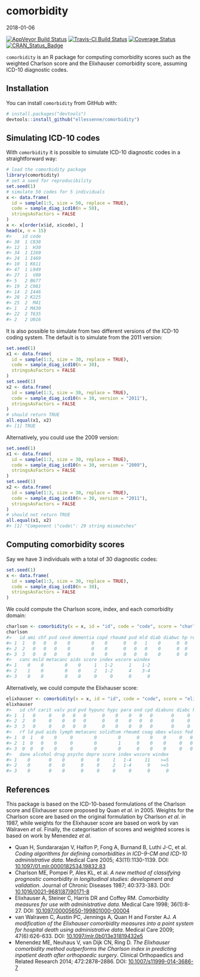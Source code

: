 
<!-- README.md is generated from README.Rmd. Please edit that file -->

# comorbidity

2018-01-06

[![AppVeyor Build
Status](https://ci.appveyor.com/api/projects/status/github/ellessenne/comorbidity?branch=master&svg=true)](https://ci.appveyor.com/project/ellessenne/comorbidity)
[![Travis-CI Build
Status](https://travis-ci.org/ellessenne/comorbidity.svg?branch=master)](https://travis-ci.org/ellessenne/comorbidity)
[![Coverage
Status](https://img.shields.io/codecov/c/github/ellessenne/comorbidity/master.svg)](https://codecov.io/github/ellessenne/comorbidity?branch=master)
[![CRAN\_Status\_Badge](http://www.r-pkg.org/badges/version/comorbidity)](https://cran.r-project.org/package=comorbidity)

`comorbidity` is an R package for computing comorbidity scores such as
the weighted Charlson score and the Elixhauser comorbidity score,
assuming ICD-10 diagnostic codes.

## Installation

You can install `comorbidity` from GitHub with:

``` r
# install.packages("devtools")
devtools::install_github("ellessenne/comorbidity")
```

## Simulating ICD-10 codes

With `comorbidity` it is possible to simulate ICD-10 diagnostic codes in
a straightforward way:

``` r
# load the comorbidity package
library(comorbidity)
# set a seed for reproducibility
set.seed(1)
# simulate 50 codes for 5 individuals
x <- data.frame(
  id = sample(1:5, size = 50, replace = TRUE),
  code = sample_diag_icd10(n = 50),
  stringsAsFactors = FALSE
)
x <- x[order(x$id, x$code), ]
head(x, n = 15)
#>    id code
#> 38  1 C838
#> 12  1  H30
#> 34  1 I260
#> 24  1 I469
#> 10  1 K611
#> 47  1 L949
#> 27  1  V09
#> 5   2 B677
#> 19  2 C081
#> 14  2 I446
#> 28  2 K225
#> 25  2  M41
#> 1   2 M430
#> 22  2 T635
#> 2   2 U016
```

It is also possible to simulate from two different versions of the
ICD-10 coding system. The default is to simulate from the 2011 version:

``` r
set.seed(1)
x1 <- data.frame(
  id = sample(1:3, size = 30, replace = TRUE),
  code = sample_diag_icd10(n = 30),
  stringsAsFactors = FALSE
)
set.seed(1)
x2 <- data.frame(
  id = sample(1:3, size = 30, replace = TRUE),
  code = sample_diag_icd10(n = 30, version = "2011"),
  stringsAsFactors = FALSE
)
# should return TRUE
all.equal(x1, x2)
#> [1] TRUE
```

Alternatively, you could use the 2009 version:

``` r
set.seed(1)
x1 <- data.frame(
  id = sample(1:3, size = 30, replace = TRUE),
  code = sample_diag_icd10(n = 30, version = "2009"),
  stringsAsFactors = FALSE
)
set.seed(1)
x2 <- data.frame(
  id = sample(1:3, size = 30, replace = TRUE),
  code = sample_diag_icd10(n = 30, version = "2011"),
  stringsAsFactors = FALSE
)
# should not return TRUE
all.equal(x1, x2)
#> [1] "Component \"code\": 29 string mismatches"
```

## Computing comorbidity scores

Say we have 3 individuals with a total of 30 diagnostic codes:

``` r
set.seed(1)
x <- data.frame(
  id = sample(1:3, size = 30, replace = TRUE),
  code = sample_diag_icd10(n = 30),
  stringsAsFactors = FALSE
)
```

We could compute the Charlson score, index, and each comorbidity
domain:

``` r
charlson <- comorbidity(x = x, id = "id", code = "code", score = "charlson_icd10")
charlson
#>   id ami chf pvd cevd dementia copd rheumd pud mld diab diabwc hp rend
#> 1  1   0   0   0    0        0    0      0   0   1    0      0  0    0
#> 2  2   0   0   0    0        0    0      0   0   0    0      0  0    1
#> 3  3   0   0   0    0        0    0      0   0   0    0      0  0    0
#>   canc msld metacanc aids score index wscore windex
#> 1    0    0        0    0     1   1-2      1    1-2
#> 2    1    0        0    0     2   1-2      4    3-4
#> 3    0    0        0    0     0     0      0      0
```

Alternatively, we could compute the Elixhauser
score:

``` r
elixhauser <- comorbidity(x = x, id = "id", code = "code", score = "elixhauser_icd10")
elixhauser
#>   id chf carit valv pcd pvd hypunc hypc para ond cpd diabunc diabc hypothy
#> 1  1   0     0    0   0   0      0    0    0   0   0       0     0       0
#> 2  2   0     0    0   0   0      0    0    0   0   0       0     0       0
#> 3  3   0     0    0   0   0      0    0    0   0   0       0     0       0
#>   rf ld pud aids lymph metacanc solidtum rheumd coag obes wloss fed blane
#> 1  0  1   0    0     0        0        0      0    0    0     0   0     0
#> 2  1  0   0    0     0        0        1      0    0    0     0   0     0
#> 3  0  0   0    0     0        0        0      0    0    0     0   0     0
#>   dane alcohol drug psycho depre score index wscore windex
#> 1    0       0    0      0     0     1   1-4     11    >=5
#> 2    0       0    0      0     0     2   1-4      9    >=5
#> 3    0       0    0      0     0     0     0      0      0
```

## References

This package is based on the ICD-10-based formulations of the Charlson
score and Elixhauser score proposed by Quan *et al*. in 2005. Weights
for the Charlson score are based on the original formulation by Charlson
*et al*. in 1987, while weights for the Elixhauser score are based on
work by van Walraven *et al*. Finally, the categorisation of scores and
weighted scores is based on work by Menendez *et al*.

  - Quan H, Sundararajan V, Halfon P, Fong A, Burnand B, Luthi J-C, et
    al. *Coding algorithms for defining comorbidities in ICD-9-CM and
    ICD-10 administrative data*. Medical Care 2005; 43(11):1130-1139.
    DOI:
    [10.1097/01.mlr.0000182534.19832.83](https://doi.org/10.1097/01.mlr.0000182534.19832.83)
  - Charlson ME, Pompei P, Ales KL, et al. *A new method of classifying
    prognostic comorbidity in longitudinal studies: development and
    validation*. Journal of Chronic Diseases 1987; 40:373-383. DOI:
    [10.1016/0021-9681(87)90171-8](https://doi.org/10.1016/0021-9681\(87\)90171-8)
  - Elixhauser A, Steiner C, Harris DR and Coffey RM. *Comorbidity
    measures for use with administrative data*. Medical Care 1998;
    36(1):8-27. DOI:
    [10.1097/00005650-199801000-00004](https://doi.org/10.1097/00005650-199801000-00004)
  - van Walraven C, Austin PC, Jennings A, Quan H and Forster AJ. *A
    modification of the Elixhauser comorbidity measures into a point
    system for hospital death using administrative data*. Medical Care
    2009; 47(6):626-633. DOI:
    [10.1097/mlr.0b013e31819432e5](https://doi.org/10.1097/mlr.0b013e31819432e5)
  - Menendez ME, Neuhaus V, van Dijk CN, Ring D. *The Elixhauser
    comorbidity method outperforms the Charlson index in predicting
    inpatient death after orthopaedic surgery*. Clinical Orthopaedics
    and Related Research 2014; 472:2878–2886. DOI:
    [10.1007/s11999-014-3686-7](https://doi.org/10.1007/s11999-014-3686-7)
